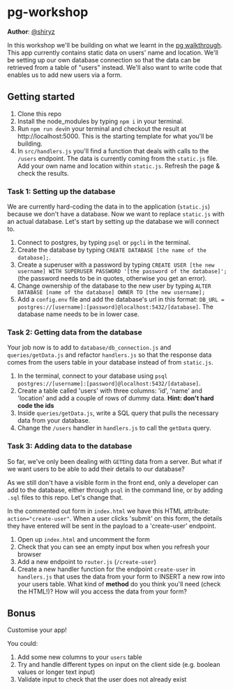 # pg-workshop

**Author**: [@shiryz](https://github.com/shiryz)

In this workshop we'll be building on what we learnt in the [pg walkthrough](https://github.com/shiryz/pg-walkthrough). This app currently contains static data on users' name and location. We'll be setting up our own database connection so that the data can be retrieved from a table of "users" instead. We'll also want to write code that enables us to add new users via a form.

## Getting started

1.  Clone this repo
1.  Install the node_modules by typing `npm i` in your terminal.
1.  Run `npm run dev`in your terminal and checkout the result at http://localhost:5000. This is the starting template for what you'll be building.
1.  In `src/handlers.js` you'll find a function that deals with calls to the `/users` endpoint. The data is currently coming from the `static.js` file. Add your own name and location within `static.js`. Refresh the page & check the results.

### Task 1: Setting up the database

We are currently hard-coding the data in to the application (`static.js`) because we don't have a database. Now we want to replace `static.js` with an actual database. Let's start by setting up the database we will connect to.

1.  Connect to postgres, by typing `psql` or `pgcli` in the terminal.
1.  Create the database by typing `CREATE DATABASE [the name of the database];`.
1.  Create a superuser with a password by typing `CREATE USER [the new username] WITH SUPERUSER PASSWORD '[the password of the database]';` (the password needs to be in quotes, otherwise you get an error).
1.  Change ownership of the database to the new user by typing `ALTER DATABASE [name of the database] OWNER TO [the new username];`
1.  Add a `config.env` file and add the database's url in this format: `DB_URL = postgres://[username]:[password]@localhost:5432/[database]`. The database name needs to be in lower case.

### Task 2: Getting data from the database

Your job now is to add to `database/db_connection.js` and `queries/getData.js` and refactor `handlers.js` so that the response data comes from the users table in your database instead of from `static.js`.

1.  In the terminal, connect to your database using `psql postgres://[username]:[password]@localhost:5432/[database]`.
1.  Create a table called 'users' with three columns: 'id', 'name' and 'location' and add a couple of rows of dummy data. **Hint: don't hard code the ids**
1.  Inside `queries/getData.js`, write a SQL query that pulls the necessary data from your database.
1.  Change the `/users` handler in `handlers.js` to call the `getData` query.

### Task 3: Adding data to the database

So far, we've only been dealing with `GET`ting data from a server. But what if we want users to be able to add their details to our database?

As we still don't have a visible form in the front end, only a developer can add to the database, either through `psql` in the command line, or by adding `.sql` files to this repo. Let's change that.

In the commented out form in `index.html` we have this HTML attribute: `action="create-user"`. When a user clicks 'submit' on this form, the details they have entered will be sent in the payload to a 'create-user' endpoint.

1.  Open up `index.html` and uncomment the form
1.  Check that you can see an empty input box when you refresh your browser
1.  Add a new endpoint to `router.js` (`/create-user`)
1.  Create a new handler function for the endpoint `create-user` in `handlers.js` that uses the data from your form to INSERT a new row into your users table. What kind of **method** do you think you'll need (check the HTML!)? How will you access the data from your form?

## Bonus

Customise your app!

You could:

1.  Add some new columns to your `users` table
1.  Try and handle different types on input on the client side (e.g. boolean values or longer text input)
1.  Validate input to check that the user does not already exist
